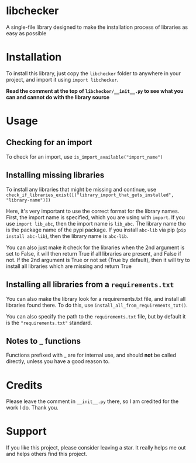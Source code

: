 # libchecker
A single-file library designed to make the installation process of libraries as easy as possible

# Installation
To install this library, just copy the `libchecker` folder to anywhere in your project, and import it using `import libchecker`.

**Read the comment at the top of `libchecker/__init__.py` to see what you can and cannot do with the library source**

# Usage
## Checking for an import
To check for an import, use `is_import_available("import_name")`

## Installing missing libraries
To install any libraries that might be missing and continue, use `check_if_libraries_exist([("library_import_that_gets_installed", "library-name")])`

Here, it's very important to use the correct format for the library names. First, the import name is specified, which you are using with `import`. If you use `import lib_abc`, then the import name is `lib_abc`. The library name tho is the package name of the pypi package. If you install `abc-lib` via pip (`pip install abc-lib`), then the library name is `abc-lib`.

You can also just make it check for the libraries when the 2nd argument is set to False, it will then return True if all libraries are present, and False if not. If the 2nd argument is True or not set (True by default), then it will try to install all libraries which are missing and return True

## Installing all libraries from a `requirements.txt`
You can also make the library look for a requirements.txt file, and install all libraries found there. To do this, use `install_all_from_requirements_txt()`.

You can also specify the path to the `requirements.txt` file, but by default it is the `"requirements.txt"` standard.

## Notes to _ functions
Functions prefixed with _ are for internal use, and should **not** be called directly, unless you have a good reason to.

# Credits
Please leave the comment in `__init__.py` there, so I am credited for the work I do. Thank you.

# Support
If you like this project, please consider leaving a star. It really helps me out and helps others find this project.